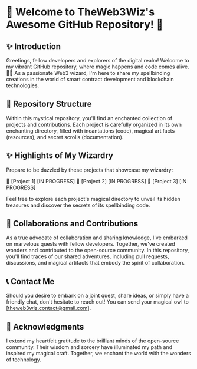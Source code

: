 # 👋 Welcome to TheWeb3Wiz's Awesome GitHub Repository! 🚀

## ✨ Introduction
Greetings, fellow developers and explorers of the digital realm! Welcome to my vibrant GitHub repository, where magic happens and code comes alive. 🎩✨ As a passionate Web3 wizard, I'm here to share my spellbinding creations in the world of smart contract development and blockchain technologies.

## 📁 Repository Structure
Within this mystical repository, you'll find an enchanted collection of projects and contributions. Each project is carefully organized in its own enchanting directory, filled with incantations (code), magical artifacts (resources), and secret scrolls (documentation).

## ✨ Highlights of My Wizardry
Prepare to be dazzled by these projects that showcase my wizardry:

🌟 [Project 1] [IN PROGRESS]
🌟 [Project 2] [IN PROGRESS]
🌟 [Project 3] [IN PROGRESS]

Feel free to explore each project's magical directory to unveil its hidden treasures and discover the secrets of its spellbinding code.

## 🌟 Collaborations and Contributions
As a true advocate of collaboration and sharing knowledge, I've embarked on marvelous quests with fellow developers. Together, we've created wonders and contributed to the open-source community. In this repository, you'll find traces of our shared adventures, including pull requests, discussions, and magical artifacts that embody the spirit of collaboration.

## 📞 Contact Me
Should you desire to embark on a joint quest, share ideas, or simply have a friendly chat, don't hesitate to reach out! You can send your magical owl to [theweb3wiz.contact@gmail.com].

## 🙌 Acknowledgments
I extend my heartfelt gratitude to the brilliant minds of the open-source community. Their wisdom and sorcery have illuminated my path and inspired my magical craft. Together, we enchant the world with the wonders of technology.
